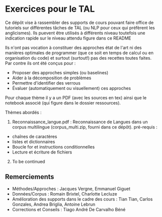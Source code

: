# Exercices pour le TAL 

Ce dépôt vise à rassembler des supports de cours pouvant faire office de tutoriels sur différentes tâches de TAL (ou NLP pour ceux qui préfèrent les anglicismes). Ils puevent être utilisés à différents niveau toutefois une indication rapide sur le niveau attendu figure dans ce README

Ils n'ont pas vocation à constituer des approches état de l'art ni des manières optimales de programmer (que ce soit en temps de calcul ou en organisation du code) et surtout (surtout!) pas des recettes toutes faites. Par contre ils ont été conçus pour :

- Proposer des approches simples (ou baselines)
- Aider à la décomposition de problèmes
- Permettre d'identifier des verrous
- Évaluer (automatiquement ou visuellement) ces approches


Pour chaque thème il y a un PDF (avec les sources en tex) ainsi que le notebook associé (qui figure dans le dossier ressources).

Thèmes abordés :

1. Reconnaissance_langue.pdf : Reconnaissance de Langues dans un corpus multilingue (corpus_multi.zip, fourni dans ce dépôt). pré-requis :
 - chaînes de caractères
 - listes et dictionnaires
 - Boucle for et instructions conditionnelles
 - Lecture et écriture de fichiers
2. To be continued

## Remerciements

- Méthodes/Approches : Jacques Vergne, Emmanuel Giguet
- Données/Corpus : Romain Brixtel, Charlotte Lecluze
- Amélioration des supports dans le cadre des cours : Tian Tian, Carlos Gonzales, Andrea Briglia, Antoine Lebrun
- Corrections et Conseils : Tiago André De Carvalho Béné 


